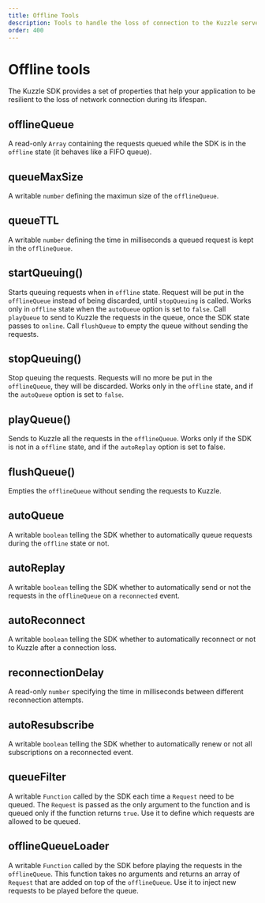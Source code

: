 ```yaml
---
title: Offline Tools
description: Tools to handle the loss of connection to the Kuzzle server
order: 400
---
```


# Offline tools

The Kuzzle SDK provides a set of properties that help your application to be resilient to the loss of network connection
during its lifespan.

## offlineQueue

A read-only `Array` containing the requests queued while the SDK is in the `offline` state (it behaves like a FIFO queue).

## queueMaxSize

A writable `number` defining the maximun size of the `offlineQueue`.

## queueTTL

A writable `number` defining the time in milliseconds a queued request is kept in the `offlineQueue`.

## startQueuing()

Starts queuing requests when in `offline` state. Request will be put in the `offlineQueue` instead of being discarded, until `stopQueuing` is called.
Works only in `offline` state when the `autoQueue` option is set to `false`. Call `playQueue` to send to Kuzzle the
requests in the queue, once the SDK state passes to `online`. Call `flushQueue` to empty the queue without sending the requests.

## stopQueuing()

Stop queuing the requests. Requests will no more be put in the `offlineQueue`, they will be discarded.
Works only in the `offline` state, and if the `autoQueue` option is set to `false`.

## playQueue()

Sends to Kuzzle all the requests in the `offlineQueue`. Works only if the SDK is not in a `offline` state, and if the
`autoReplay` option is set to false.

## flushQueue()

Empties the `offlineQueue` without sending the requests to Kuzzle.

## autoQueue

A writable `boolean` telling the SDK whether to automatically queue requests during the `offline` state or not.

## autoReplay

A writable `boolean` telling the SDK whether to automatically send or not the requests in the `offlineQueue` on a
`reconnected` event.

## autoReconnect

A writable `boolean` telling the SDK whether to automatically reconnect or not to Kuzzle after a connection loss.

## reconnectionDelay

A read-only `number` specifying the time in milliseconds between different reconnection attempts.

## autoResubscribe

A writable `boolean` telling the SDK whether to automatically renew or not all subscriptions on a reconnected event.

## queueFilter

A writable `Function` called by the SDK each time a `Request` need to be queued. The `Request` is passed as the only argument
to the function and is queued only if the function returns `true`. Use it to define which requests are allowed to be queued.

## offlineQueueLoader

A writable `Function` called by the SDK before playing the requests in the `offlineQueue`. This function takes no arguments
and returns an array of `Request` that are added on top of the `offlineQueue`. Use it to inject new requests to be played
before the queue.
